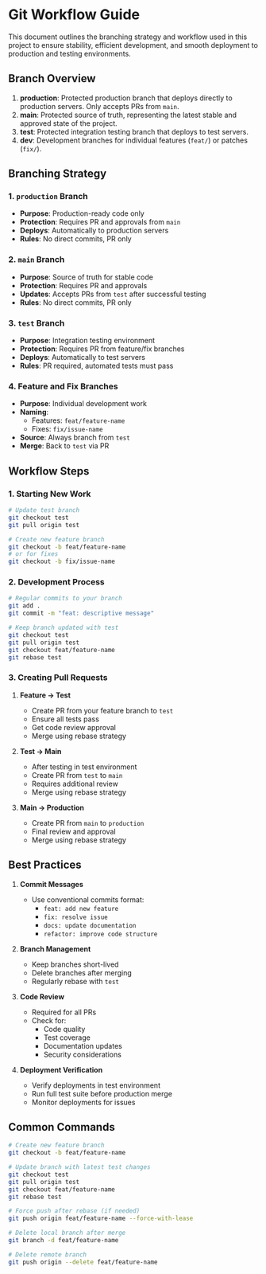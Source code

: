# Git Workflow Guide

This document outlines the branching strategy and workflow used in this project to ensure stability, efficient development, and smooth deployment to production and testing environments.

## Branch Overview

1. **production**: Protected production branch that deploys directly to production servers. Only accepts PRs from `main`.
2. **main**: Protected source of truth, representing the latest stable and approved state of the project.
3. **test**: Protected integration testing branch that deploys to test servers.
4. **dev**: Development branches for individual features (`feat/`) or patches (`fix/`).

## Branching Strategy

### 1. `production` Branch
- **Purpose**: Production-ready code only
- **Protection**: Requires PR and approvals from `main`
- **Deploys**: Automatically to production servers
- **Rules**: No direct commits, PR only

### 2. `main` Branch
- **Purpose**: Source of truth for stable code
- **Protection**: Requires PR and approvals
- **Updates**: Accepts PRs from `test` after successful testing
- **Rules**: No direct commits, PR only

### 3. `test` Branch
- **Purpose**: Integration testing environment
- **Protection**: Requires PR from feature/fix branches
- **Deploys**: Automatically to test servers
- **Rules**: PR required, automated tests must pass

### 4. Feature and Fix Branches
- **Purpose**: Individual development work
- **Naming**: 
  - Features: `feat/feature-name`
  - Fixes: `fix/issue-name`
- **Source**: Always branch from `test`
- **Merge**: Back to `test` via PR

## Workflow Steps

### 1. Starting New Work
```bash
# Update test branch
git checkout test
git pull origin test

# Create new feature branch
git checkout -b feat/feature-name
# or for fixes
git checkout -b fix/issue-name
```

### 2. Development Process
```bash
# Regular commits to your branch
git add .
git commit -m "feat: descriptive message"

# Keep branch updated with test
git checkout test
git pull origin test
git checkout feat/feature-name
git rebase test
```

### 3. Creating Pull Requests
1. **Feature → Test**
   - Create PR from your feature branch to `test`
   - Ensure all tests pass
   - Get code review approval
   - Merge using rebase strategy

2. **Test → Main**
   - After testing in test environment
   - Create PR from `test` to `main`
   - Requires additional review
   - Merge using rebase strategy

3. **Main → Production**
   - Create PR from `main` to `production`
   - Final review and approval
   - Merge using rebase strategy

## Best Practices

1. **Commit Messages**
   - Use conventional commits format:
     - `feat: add new feature`
     - `fix: resolve issue`
     - `docs: update documentation`
     - `refactor: improve code structure`

2. **Branch Management**
   - Keep branches short-lived
   - Delete branches after merging
   - Regularly rebase with `test`

3. **Code Review**
   - Required for all PRs
   - Check for:
     - Code quality
     - Test coverage
     - Documentation updates
     - Security considerations

4. **Deployment Verification**
   - Verify deployments in test environment
   - Run full test suite before production merge
   - Monitor deployments for issues

## Common Commands

```bash
# Create new feature branch
git checkout -b feat/feature-name

# Update branch with latest test changes
git checkout test
git pull origin test
git checkout feat/feature-name
git rebase test

# Force push after rebase (if needed)
git push origin feat/feature-name --force-with-lease

# Delete local branch after merge
git branch -d feat/feature-name

# Delete remote branch
git push origin --delete feat/feature-name
```
